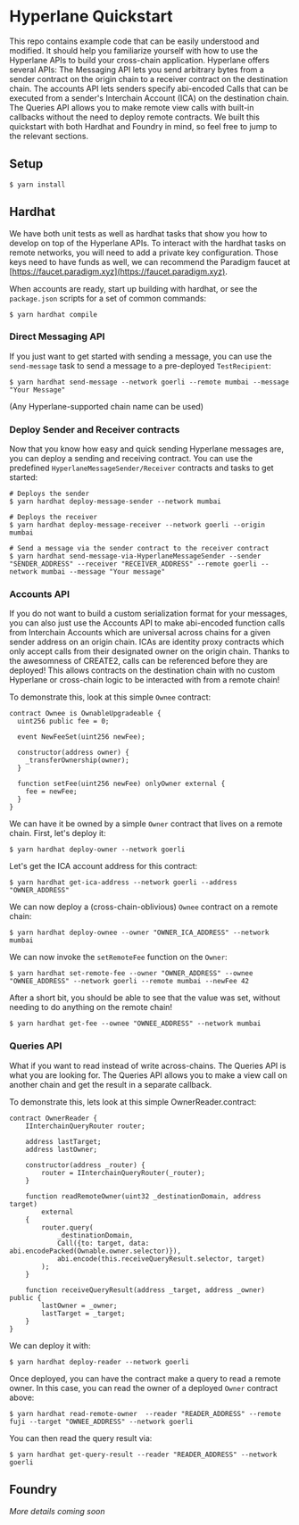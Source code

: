 
# Hyperlane Quickstart

This repo contains example code that can be easily understood and modified. It should help you familiarize yourself with how to use the Hyperlane APIs to build your cross-chain application. Hyperlane offers several APIs: The Messaging API lets you send arbitrary bytes from a sender contract on the origin chain to a receiver contract on the destination chain. The accounts API lets senders specify abi-encoded Calls that can be executed from a sender's Interchain Account (ICA) on the destination chain. The Queries API allows you to make remote view calls with built-in callbacks without the need to deploy remote contracts. We built this quickstart with both Hardhat and Foundry in mind, so feel free to jump to the relevant sections.

## Setup

```shell
$ yarn install
```

## Hardhat

We have both unit tests as well as hardhat tasks that show you how to develop on top of the Hyperlane APIs. To interact with the hardhat tasks on remote networks, you will need to add a private key configuration. Those keys need to have funds as well, we can recommend the Paradigm faucet at [https://faucet.paradigm.xyz](https://faucet.paradigm.xyz).

When accounts are ready, start up building with hardhat, or see the `package.json` scripts for a set of common commands:

```shell
$ yarn hardhat compile
```

### Direct Messaging API

If you just want to get started with sending a message, you can use the `send-message` task to send a message to a pre-deployed `TestRecipient`:

```shell
$ yarn hardhat send-message --network goerli --remote mumbai --message "Your Message"
```

(Any Hyperlane-supported chain name can be used)

### Deploy Sender and Receiver contracts

Now that you know how easy and quick sending Hyperlane messages are, you can deploy a sending and receiving contract. You can use the predefined `HyperlaneMessageSender/Receiver` contracts and tasks to get started:

```shell
# Deploys the sender
$ yarn hardhat deploy-message-sender --network mumbai

# Deploys the receiver
$ yarn hardhat deploy-message-receiver --network goerli --origin mumbai

# Send a message via the sender contract to the receiver contract
$ yarn hardhat send-message-via-HyperlaneMessageSender --sender "SENDER_ADDRESS" --receiver "RECEIVER_ADDRESS" --remote goerli --network mumbai --message "Your message"
```

### Accounts API

If you do not want to build a custom serialization format for your messages, you can also just use the Accounts API to make abi-encoded function calls from Interchain Accounts which are universal across chains for a given sender address on an origin chain. ICAs are identity proxy contracts which only accept calls from their designated owner on the origin chain. Thanks to the awesomness of CREATE2, calls can be referenced before they are deployed! This allows contracts on the destination chain with no custom Hyperlane or cross-chain logic to be interacted with from a remote chain!

To demonstrate this, look at this simple `Ownee` contract:

```solidity
contract Ownee is OwnableUpgradeable {
  uint256 public fee = 0;

  event NewFeeSet(uint256 newFee);
  
  constructor(address owner) {
    _transferOwnership(owner);
  }

  function setFee(uint256 newFee) onlyOwner external {
    fee = newFee;
  }
}
```

We can have it be owned by a simple `Owner` contract that lives on a remote chain. First, let's deploy it:

```shell
$ yarn hardhat deploy-owner --network goerli
```

Let's get the ICA account address for this contract:


```shell
$ yarn hardhat get-ica-address --network goerli --address "OWNER_ADDRESS"
```

We can now deploy a (cross-chain-oblivious) `Ownee` contract on a remote chain:

```shell
$ yarn hardhat deploy-ownee --owner "OWNER_ICA_ADDRESS" --network mumbai
```

We can now invoke the `setRemoteFee` function on the `Owner`:

```shell
$ yarn hardhat set-remote-fee --owner "OWNER_ADDRESS" --ownee "OWNEE_ADDRESS" --network goerli --remote mumbai --newFee 42
```

After a short bit, you should be able to see that the value was set, without needing to do anything on the remote chain!

```shell
$ yarn hardhat get-fee --ownee "OWNEE_ADDRESS" --network mumbai
```

### Queries API

What if you want to read instead of write across-chains. The Queries API is what you are looking for. The Queries API allows you to make a view call on another chain and get the result in a separate callback.

To demonstrate this, lets look at this simple OwnerReader.contract:

```solidity
contract OwnerReader {
    IInterchainQueryRouter router;

    address lastTarget;
    address lastOwner;

    constructor(address _router) {
        router = IInterchainQueryRouter(_router);
    }

    function readRemoteOwner(uint32 _destinationDomain, address target)
        external
    {
        router.query(
            _destinationDomain,
            Call({to: target, data: abi.encodePacked(Ownable.owner.selector)}),
            abi.encode(this.receiveQueryResult.selector, target)
        );
    }

    function receiveQueryResult(address _target, address _owner) public {
        lastOwner = _owner;
        lastTarget = _target;
    }
}
```

We can deploy it with:

```shell
$ yarn hardhat deploy-reader --network goerli
```

Once deployed, you can have the contract make a query to read a remote owner. In this case, you can read the owner of a deployed `Owner` contract above:

```shell
$ yarn hardhat read-remote-owner  --reader "READER_ADDRESS" --remote fuji --target "OWNEE_ADDRESS" --network goerli
```

You can then read the query result via:

```shell
$ yarn hardhat get-query-result --reader "READER_ADDRESS" --network goerli
```


## Foundry

_More details coming soon_
